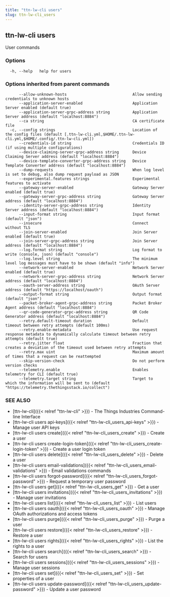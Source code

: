 ```yaml
---
title: "ttn-lw-cli users"
slug: ttn-lw-cli_users
---
```


## ttn-lw-cli users

User commands

### Options

```
  -h, --help   help for users
```

### Options inherited from parent commands

```
      --allow-unknown-hosts                             Allow sending credentials to unknown hosts
      --application-server-enabled                      Application Server enabled (default true)
      --application-server-grpc-address string          Application Server address (default "localhost:8884")
      --ca string                                       CA certificate file
  -c, --config strings                                  Location of the config files (default [.ttn-lw-cli.yml,$HOME/.ttn-lw-cli.yml,$HOME/.config/.ttn-lw-cli.yml])
      --credentials-id string                           Credentials ID (if using multiple configurations)
      --device-claiming-server-grpc-address string      Device Claiming Server address (default "localhost:8884")
      --device-template-converter-grpc-address string   Device Template Converter address (default "localhost:8884")
      --dump-requests                                   When log level is set to debug, also dump request payload as JSON
      --experimental.features strings                   Experimental features to activate
      --gateway-server-enabled                          Gateway Server enabled (default true)
      --gateway-server-grpc-address string              Gateway Server address (default "localhost:8884")
      --identity-server-grpc-address string             Identity Server address (default "localhost:8884")
      --input-format string                             Input format (default "json")
      --insecure                                        Connect without TLS
      --join-server-enabled                             Join Server enabled (default true)
      --join-server-grpc-address string                 Join Server address (default "localhost:8884")
      --log.format string                               Log format to write (console, json) (default "console")
      --log.level string                                The minimum level log messages must have to be shown (default "info")
      --network-server-enabled                          Network Server enabled (default true)
      --network-server-grpc-address string              Network Server address (default "localhost:8884")
      --oauth-server-address string                     OAuth Server address (default "https://localhost/oauth")
      --output-format string                            Output format (default "json")
      --packet-broker-agent-grpc-address string         Packet Broker Agent address (default "localhost:8884")
      --qr-code-generator-grpc-address string           QR Code Generator address (default "localhost:8884")
      --retry.default-timeout duration                  Default timeout between retry attempts (default 100ms)
      --retry.enable-metadata                           Use request response metadata to dynamically calculate timeout between retry attempts (default true)
      --retry.jitter float                              Fraction that creates a deviation of the timeout used between retry attempts
      --retry.max uint                                  Maximum amount of times that a request can be reattempted
      --skip-version-check                              Do not perform version checks
      --telemetry.enable                                Enables telemetry for CLI (default true)
      --telemetry.target string                         Target to which the information will be sent to (default "https://telemetry.thethingsstack.io/collect")
```

### SEE ALSO

* [ttn-lw-cli]({{< relref "ttn-lw-cli" >}})	 - The Things Industries Command-line Interface
* [ttn-lw-cli users api-keys]({{< relref "ttn-lw-cli_users_api-keys" >}})	 - Manage user API keys
* [ttn-lw-cli users create]({{< relref "ttn-lw-cli_users_create" >}})	 - Create a user
* [ttn-lw-cli users create-login-token]({{< relref "ttn-lw-cli_users_create-login-token" >}})	 - Create a user login token
* [ttn-lw-cli users delete]({{< relref "ttn-lw-cli_users_delete" >}})	 - Delete a user
* [ttn-lw-cli users email-validations]({{< relref "ttn-lw-cli_users_email-validations" >}})	 - Email validations commands
* [ttn-lw-cli users forgot-password]({{< relref "ttn-lw-cli_users_forgot-password" >}})	 - Request a temporary user password
* [ttn-lw-cli users get]({{< relref "ttn-lw-cli_users_get" >}})	 - Get a user
* [ttn-lw-cli users invitations]({{< relref "ttn-lw-cli_users_invitations" >}})	 - Manage user invitations
* [ttn-lw-cli users list]({{< relref "ttn-lw-cli_users_list" >}})	 - List users
* [ttn-lw-cli users oauth]({{< relref "ttn-lw-cli_users_oauth" >}})	 - Manage OAuth authorizations and access tokens
* [ttn-lw-cli users purge]({{< relref "ttn-lw-cli_users_purge" >}})	 - Purge a user
* [ttn-lw-cli users restore]({{< relref "ttn-lw-cli_users_restore" >}})	 - Restore a user
* [ttn-lw-cli users rights]({{< relref "ttn-lw-cli_users_rights" >}})	 - List the rights to a user
* [ttn-lw-cli users search]({{< relref "ttn-lw-cli_users_search" >}})	 - Search for users
* [ttn-lw-cli users sessions]({{< relref "ttn-lw-cli_users_sessions" >}})	 - Manage user sessions
* [ttn-lw-cli users set]({{< relref "ttn-lw-cli_users_set" >}})	 - Set properties of a user
* [ttn-lw-cli users update-password]({{< relref "ttn-lw-cli_users_update-password" >}})	 - Update a user password

